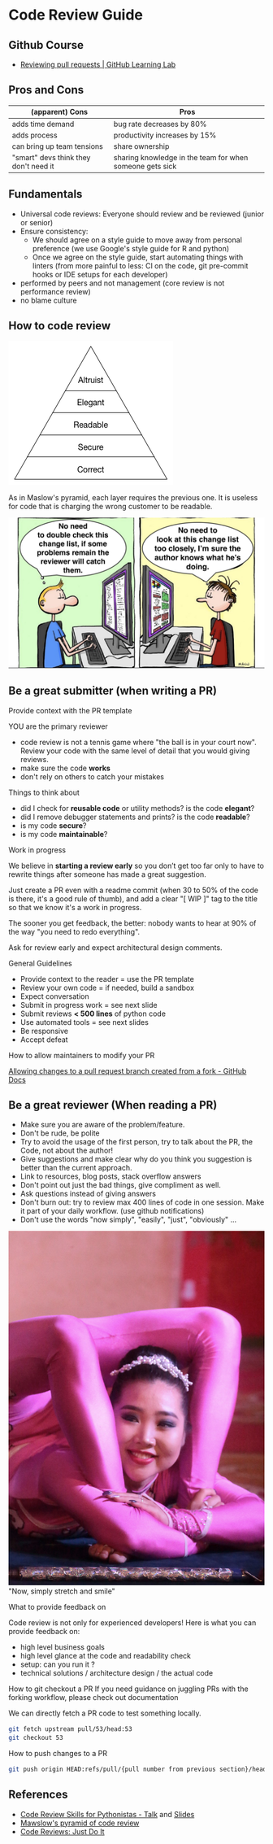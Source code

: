 # Code Review Guide

## Github Course

- [Reviewing pull requests | GitHub Learning Lab](https://lab.github.com/githubtraining/reviewing-pull-requests)

## Pros and Cons

| (apparent) Cons  | Pros  |
| --------------------- | ---------------------------------------- |
| adds time demand          | bug rate decreases by 80%                    |
| adds process              | productivity increases by 15%                |
| can bring up team tensions      | share ownership                        |
| "smart" devs think they don't need it | sharing knowledge in the team for when someone gets sick |

## Fundamentals

- Universal code reviews: Everyone should review and be reviewed (junior or senior)
- Ensure consistency:
  - We should agree on a style guide to move away from personal
    preference (we use Google's style guide for R and python)
  - Once we agree on the style guide, start automating things
    with linters (from more painful to less: CI on the code, git
    pre-commit hooks or IDE setups for each developer)
- performed by peers and not management (core review is not performance review)
- no blame culture

## How to code review

![](../../code_review_maslow.png)

As in Maslow's pyramid, each layer requires the previous one.
It is useless for code that is charging the wrong customer to be readable.

![](../../code_review_ping_pong.png)

## Be a great submitter (when writing a PR)

Provide context with the PR template

YOU are the primary reviewer

- code review is not a tennis game where "the ball is in your court now".
  Review your code with the same level of detail that you would giving reviews.
- make sure the code **works**
- don't rely on others to catch your mistakes

Things to think about

- did I check for **reusable code** or utility methods? is the code **elegant**?
- did I remove debugger statements and prints? is the code **readable**?
- is my code **secure**?
- is my code **maintainable**?

Work in progress

We believe in **starting a review early** so you don’t get too far
only to have to rewrite things after someone has made a great suggestion.

Just create a PR even with a readme commit (when 30 to 50% of the code is
there, it's a good rule of thumb), and add a clear "\[ WIP \]" tag to the
title so that we know it's a work in progress.

The sooner you get feedback, the better: nobody wants to hear at 90%
of the way "you need to redo everything".

Ask for review early and expect architectural design comments.

General Guidelines

- Provide context to the reader = use the PR template
- Review your own code = if needed, build a sandbox
- Expect conversation
- Submit in progress work = see next slide
- Submit reviews **\< 500 lines** of python code
- Use automated tools = see next slides
- Be responsive
- Accept defeat

How to allow maintainers to modify your PR

[Allowing changes to a pull request branch created from a fork - GitHub Docs](https://help.github.com/articles/allowing-changes-to-a-pull-request-branch-created-from-a-fork/)

## Be a great reviewer (When reading a PR)

- Make sure you are aware of the problem/feature.
- Don't be rude, be polite
- Try to avoid the usage of the first person, try to talk about the PR,
  the Code, not about the author!
- Give suggestions and make clear why do you think you suggestion is
  better than the current approach.
- Link to resources, blog posts, stack overflow answers
- Don't point out just the bad things, give compliment as well.
- Ask questions instead of giving answers
- Don't burn out: try to review max 400 lines of code in one session.
  Make it part of your daily workflow. (use github notifications)
- Don't use the words "now simply", "easily", "just", "obviously" ...

![](../../code_review_now_simply.jpg)
"Now, simply stretch and smile"

What to provide feedback on

Code review is not only for experienced developers! Here is what you
can provide feedback on:

- high level business goals
- high level glance at the code and readability check
- setup: can you run it ?
- technical solutions / architecture design / the actual code

How to git checkout a PR
If you need guidance on juggling PRs with the forking workflow, please check out documentation

We can directly fetch a PR code to test something locally.

```sh
git fetch upstream pull/53/head:53
git checkout 53
```

How to push changes to a PR

```sh
git push origin HEAD:refs/pull/{pull number from previous section}/head
```

## References

- [Code Review Skills for Pythonistas - Talk](https://www.youtube.com/watch?v=6L3ZVLtSeo8)
  and [Slides](https://ep2018.europython.eu/media/conference/slides/code-review-skills-for-pythonistas.pdf)
- [Mawslow's pyramid of code review](http://www.dein.fr/2015-02-18-maslows-pyramid-of-code-review.html)
- [Code Reviews: Just Do It](https://blog.codinghorror.com/code-reviews-just-do-it/)
